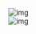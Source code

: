 <div align="center">
  
  ![img](https://discord.c99.nl/widget/theme-4/1183569168734359572.png)
  <br>
  ![img](https://hits.sh/github.com/ZyRox-xyz.svg?style=flat-square&label=ZyRox%20Profile%20view&color=424242&labelColor=212121)
  
</div>
